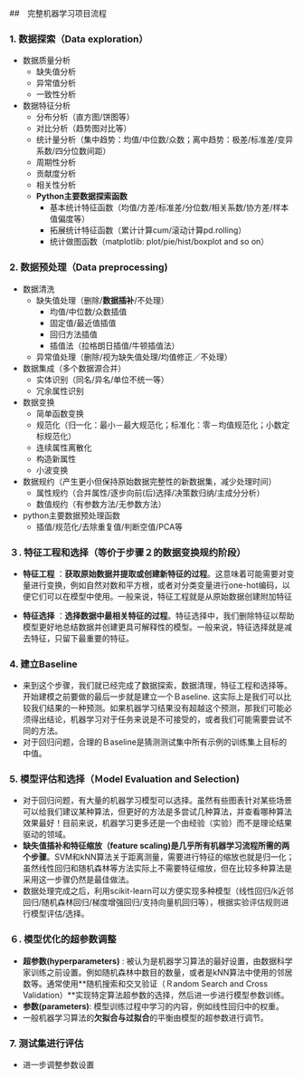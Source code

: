 ##　完整机器学习项目流程

### 1. 数据探索（Data exploration）

* 数据质量分析
  * 缺失值分析
  * 异常值分析
  * 一致性分析
* 数据特征分析
  * 分布分析（直方图/饼图等）
  * 对比分析（趋势图对比等）
  * 统计量分析（集中趋势：均值/中位数/众数；离中趋势：极差/标准差/变异系数/四分位数间距）
  * 周期性分析
  * 贡献度分析
  * 相关性分析
  * **Python主要数据探索函数**
    * 基本统计特征函数（均值/方差/标准差/分位数/相关系数/协方差/样本值偏度等）
    * 拓展统计特征函数（累计计算cum/滚动计算pd.rolling）
    * 统计做图函数（matplotlib: plot/pie/hist/boxplot and so on）
### 2. 数据预处理（Data preprocessing)

* 数据清洗
  * 缺失值处理（删除/**数据插补**/不处理）
    * 均值/中位数/众数插值
    * 固定值/最近值插值
    * 回归方法插值
    * 插值法（拉格朗日插值/牛顿插值法）
  * 异常值处理（删除/视为缺失值处理/均值修正／不处理）
* 数据集成（多个数据源合并）
  * 实体识别（同名/异名/单位不统一等）
  * 冗余属性识别
* 数据变换
  * 简单函数变换
  * 规范化（归一化：最小－最大规范化；标准化：零－均值规范化；小数定标规范化）
  * 连续属性离散化
  * 构造新属性
  * 小波变换
* 数据规约（产生更小但保持原始数据完整性的新数据集，减少处理时间）
  * 属性规约（合并属性/逐步向前(后)选择/决策数归纳/主成分分析）
  * 数值规约（有参数方法/无参数方法）
* python主要数据预处理函数
  * 插值/规范化/去除重复值/判断空值/PCA等
### ３. 特征工程和选择（等价于步骤２的数据变换规约阶段）
  * **特征工程** ：**获取原始数据并提取或创建新特征的过程**。这意味着可能需要对变量进行变换，例如自然对数和平方根，或者对分类变量进行one-hot编码，以便它们可以在模型中使用。一般来说，特征工程就是从原始数据创建附加特征

  * **特征选择** ：**选择数据中最相关特征的过程**。特征选择中，我们删除特征以帮助模型更好地总结数据并创建更具可解释性的模型。一般来说，特征选择就是减去特征，只留下最重要的特征。

### 4. 建立Baseline

* 来到这个步骤，我们就已经完成了数据探索，数据清理，特征工程和选择等。开始建模之前要做的最后一步就是建立一个Ｂaseline. 这实际上是我们可以比较我们结果的一种预测。如果机器学习结果没有超越这个预测，那我们可能必须得出结论，机器学习对于任务来说是不可接受的，或者我们可能需要尝试不同的方法。
* 对于回归问题，合理的Ｂaseline是猜测测试集中所有示例的训练集上目标的中值。
### 5. 模型评估和选择（Ｍodel Evaluation and Selection)

* 对于回归问题，有大量的机器学习模型可以选择。虽然有些图表针对某些场景可以给我们建议某种算法，但更好的方法是多尝试几种算法，并查看哪种算法效果最好！目前来说，机器学习更多还是一个由经验（实验）而不是理论结果驱动的领域。
* **缺失值插补和特征缩放（feature scaling)是几乎所有机器学习流程所需的两个步骤**。SVM和kNN算法关于距离测量，需要进行特征的缩放也就是归一化；虽然线性回归和随机森林等方法实际上不需要特征缩放，但在比较多种算法是采用这一步骤仍然是最佳做法。
* 数据处理完成之后，利用scikit-learn可以方便实现多种模型（线性回归/k近邻回归/随机森林回归/梯度增强回归/支持向量机回归等），根据实验评估规则进行模型评估/选择。
### ６. 模型优化的超参数调整

* **超参数(hyperparameters)** : 被认为是机器学习算法的最好设置，由数据科学家训练之前设置。例如随机森林中数目的数量，或者是kNN算法中使用的邻居数等。通常使用**随机搜索和交叉验证（Ｒandom Search and Cross Validation）**实现特定算法超参数的选择，然后进一步进行模型参数训练。
* **参数(parameters)**: 模型训练过程中学习的内容，例如线性回归中的权重。
* 一般机器学习算法的**欠拟合与过拟合**的平衡由模型的超参数进行调节。
### 7. 测试集进行评估

* 进一步调整参数设置

​    



